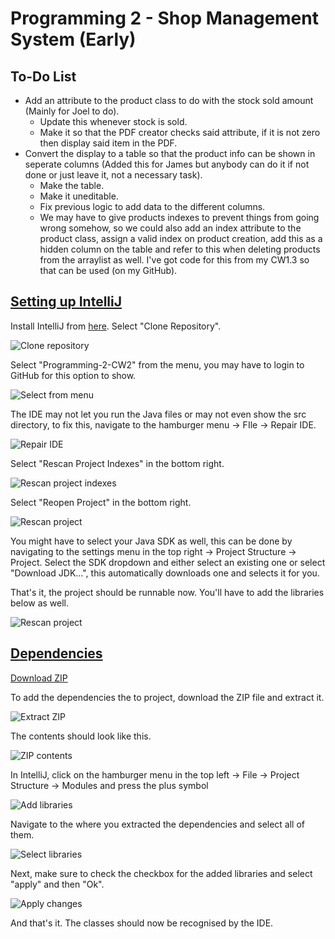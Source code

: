 
<h1>Programming 2 - Shop Management System (Early)</h1>
<h2>To-Do List</h2>
<ul>
  <li>
    Add an attribute to the product class to do with the stock sold amount (Mainly for Joel to do).
    <ul>
      <li>Update this whenever stock is sold.</li>
      <li>Make it so that the PDF creator checks said attribute, if it is not zero then display said item in the PDF.</li>
    </ul>
  </li>
  <li>
    Convert the display to a table so that the product info can be shown in seperate columns (Added this for James but anybody can do it if not done or just leave it, not a necessary task).
    <ul>
      <li>Make the table.</li>
      <li>Make it uneditable.</li>
      <li>Fix previous logic to add data to the different columns.</li>
      <li>We may have to give products indexes to prevent things from going wrong somehow, so we could also add an index attribute to the product class, assign a valid index on product creation, add this as a hidden column on the table and refer to this when deleting products from the arraylist as well. I've got code for this from my CW1.3 so that can be used (on my GitHub).</li>
    </ul>
  </li>
</ul>
<h2><u>Setting up IntelliJ</u></h2>
<p>Install IntelliJ from <a href="https://www.jetbrains.com/idea/download/">here</a>. Select "Clone Repository".</p>
<img alt="Clone repository" src="Documentation/images/Install-1.jpg">
<p>Select "Programming-2-CW2" from the menu, you may have to login to GitHub for this option to show.</p>
<img alt="Select from menu" src="Documentation/images/Install-2.jpg">
<p>The IDE may not let you run the Java files or may not even show the src directory, to fix this, navigate to the hamburger menu -> FIle -> Repair IDE.</p>
<img alt="Repair IDE" src="Documentation/images/Install-3.jpg">
<p>Select "Rescan Project Indexes" in the bottom right.</p>
<img alt="Rescan project indexes" src="Documentation/images/Install-4.jpg">
<p>Select "Reopen Project" in the bottom right.</p>
<img alt="Rescan project" src="Documentation/images/Install-5.jpg">
<p>You might have to select your Java SDK as well, this can be done by navigating to the settings menu in the top right -> Project Structure -> Project. Select the SDK dropdown and either select an existing one or select "Download JDK...", this automatically downloads one and selects it for you.</p>
<p>That's it, the project should be runnable now. You'll have to add the libraries below as well.</p>
<img alt="Rescan project" src="Documentation/images/Install-6.jpg">
<h2><u>Dependencies</u></h2>
<p><a href="https://github.com/HannanAFC/Programming-2-CW2/releases/download/dependencies/dependencies.zip">Download ZIP</a></p>
<p>To add the dependencies the to project, download the ZIP file and extract it.</p>
<img alt="Extract ZIP" src="Documentation/images/Step-1.jpg">
<p>The contents should look like this.</p>
<img alt="ZIP contents" src="Documentation/images/Step-2.jpg">
<p>In IntelliJ, click on the hamburger menu in the top left -> File -> Project Structure -> Modules and press the plus symbol</p>
<img alt="Add libraries" src="Documentation/images/Step-3.png">
<p>Navigate to the where you extracted the dependencies and select all of them.</p>
<img alt="Select libraries" src="Documentation/images/Step-4.jpg">
<p>Next, make sure to check the checkbox for the added libraries and select "apply" and then "Ok".</p>
<img alt="Apply changes" src="Documentation/images/Step-5.png">
<p>And that's it. The classes should now be recognised by the IDE.</p>



